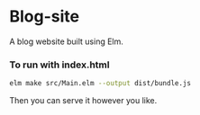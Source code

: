 # Blog-site

A blog website built using Elm.

### To run with index.html

```sh
elm make src/Main.elm --output dist/bundle.js
```

Then you can serve it however you like.
